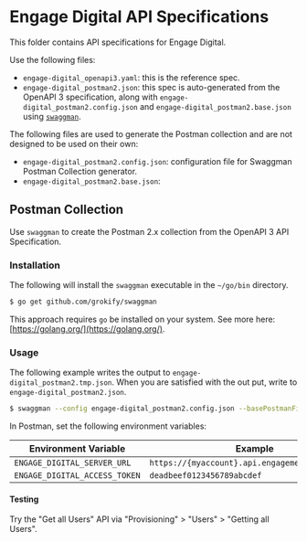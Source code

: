 # Engage Digital API Specifications

This folder contains API specifications for Engage Digital.

Use the following files:

* `engage-digital_openapi3.yaml`: this is the reference spec.
* `engage-digital_postman2.json`: this spec is auto-generated from the OpenAPI 3 specification, along with `engage-digital_postman2.config.json` and `engage-digital_postman2.base.json` using [`swaggman`](https://github.com/grokify/swaggman).

The following files are used to generate the Postman collection and are not designed to be used on their own:

* `engage-digital_postman2.config.json`: configuration file for Swaggman Postman Collection generator.
* `engage-digital_postman2.base.json`: 

## Postman Collection

Use `swaggman` to create the Postman 2.x collection from the OpenAPI 3 API Specification.

### Installation

The following will install the `swaggman` executable in the `~/go/bin` directory.

```bash
$ go get github.com/grokify/swaggman
```

This approach requires `go` be installed on your system. See more here: [https://golang.org/](https://golang.org/).

### Usage

The following example writes the output to `engage-digital_postman2.tmp.json`. When you are satisfied with the out put, write to `engage-digital_postman2.json`.

```bash
$ swaggman --config engage-digital_postman2.config.json --basePostmanFile engage-digital_postman2.base.json --openapiFile engage-digital_openapi3.yaml --postmanFile engage-digital_postman2.json
```

In Postman, set the following environment variables:

| Environment Variable | Example |
|----------------------|---------|
| `ENGAGE_DIGITAL_SERVER_URL` | `https://{myaccount}.api.engagement.dimelo.com` |
| `ENGAGE_DIGITAL_ACCESS_TOKEN` | `deadbeef0123456789abcdef` |

#### Testing

Try the "Get all Users" API via "Provisioning" > "Users" > "Getting all Users".
